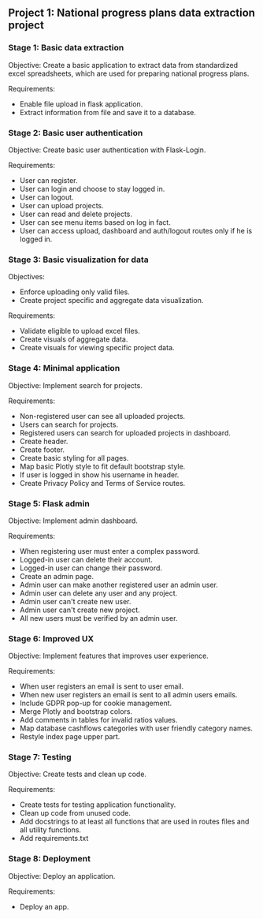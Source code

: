 ## Project 1: National progress plans data extraction project 

### Stage 1: Basic data extraction
Objective: Create a basic application to extract data from standardized excel spreadsheets, which are used for preparing national progress plans.

Requirements:
- Enable file upload in flask application. 
- Extract information from file and save it to a database.

### Stage 2: Basic user authentication
Objective: Create basic user authentication with Flask-Login.

Requirements:
- User can register.
- User can login and choose to stay logged in.
- User can logout.
- User can upload projects.
- User can read and delete projects.
- User can see menu items based on log in fact.
- User can access upload, dashboard and auth/logout routes only if he is logged in.

### Stage 3: Basic visualization for data
Objectives: 
- Enforce uploading only valid files.
- Create project specific and aggregate data visualization.

Requirements:
- Validate eligible to upload excel files.
- Create visuals of aggregate data.
- Create visuals for viewing specific project data.

### Stage 4: Minimal application
Objective: Implement search for projects.

Requirements:
- Non-registered user can see all uploaded projects.
- Users can search for projects.
- Registered users can search for uploaded projects in dashboard.
- Create header.
- Create footer.
- Create basic styling for all pages.
- Map basic Plotly style to fit default bootstrap style.
- If user is logged in show his username in header.
- Create Privacy Policy and Terms of Service routes.

### Stage 5: Flask admin
Objective: Implement admin dashboard.

Requirements:
- When registering user must enter a complex password.
- Logged-in user can delete their account.
- Logged-in user can change their password.
- Create an admin page.
- Admin user can make another registered user an admin user.
- Admin user can delete any user and any project.
- Admin user can't create new user.
- Admin user can't create new project.
- All new users must be verified by an admin user.

### Stage 6: Improved UX
Objective: Implement features that improves user experience.

Requirements:
- When user registers an email is sent to user email.
- When new user registers an email is sent to all admin users emails.
- Include GDPR pop-up for cookie management.
- Merge Plotly and bootstrap colors.
- Add comments in tables for invalid ratios values.
- Map database cashflows categories with user friendly category names.
- Restyle index page upper part.

### Stage 7: Testing
Objective: Create tests and clean up code.

Requirements:
- Create tests for testing application functionality.
- Clean up code from unused code.
- Add docstrings to at least all functions that are used in routes files and all utility functions.
- Add requirements.txt

### Stage 8: Deployment
Objective: Deploy an application.

Requirements:
- Deploy an app.
